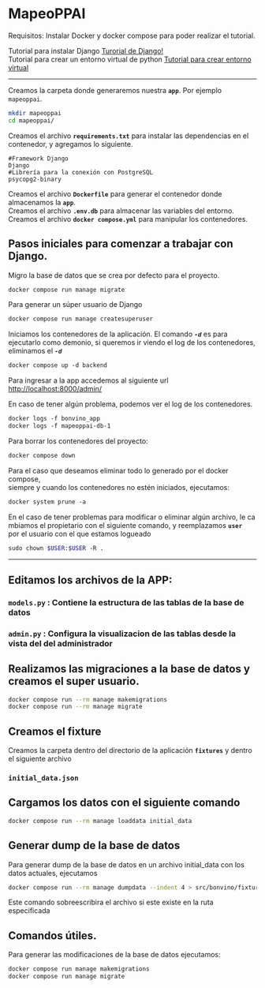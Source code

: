 # MapeoPPAI
Requisitos:
Instalar Docker y docker compose para poder realizar el tutorial.

Tutorial para instalar Django [Turorial de Django!](https://docs.djangoproject.com/en/2.0/intro/tutorial01/)
Tutorial para crear un entorno virtual de python [Tutorial para crear entorno virtual](https://docs.djangoproject.com/en/2.0/intro/contributing/)

---

Creamos la carpeta donde generaremos nuestra **`app`**. Por ejemplo `mapeoppai`.
```sh
mkdir mapeoppai
cd mapeoppai/
```

Creamos el archivo **`requirements.txt`** para instalar las dependencias en el contenedor, y agregamos lo siguiente.
```
#Framework Django
Django
#Librería para la conexión con PostgreSQL
psycopg2-binary
```

Creamos el archivo **`Dockerfile`** para generar el contenedor donde almacenamos la **`app`**. <br>
Creamos el archivo **`.env.db`** para almacenar las variables del entorno.<br>
Creamos el archivo **`docker compose.yml`** para manipular los contenedores.<br>

## Pasos iniciales para comenzar a trabajar con Django.

Migro la base de datos que se crea por defecto para el proyecto.
```sh
docker compose run manage migrate
```
Para generar un súper usuario de Django
```sh
docker compose run manage createsuperuser
```
Iniciamos los contenedores de la aplicación. El comando ***`-d`*** es para ejecutarlo como demonio, si queremos ir viendo el log de los contenedores, eliminamos el ***`-d`***
```sh
docker compose up -d backend
```
Para ingresar a la app accedemos al siguiente url [http://localhost:8000/admin/](http://localhost:8000/admin/)

En caso de tener algún problema, podemos ver el log de los contenedores.
```sh
docker logs -f bonvino_app
docker logs -f mapeoppai-db-1
```

Para borrar los contenedores del proyecto:
```sh
docker compose down
```
Para el caso que deseamos eliminar todo lo generado por el docker compose, <br>
siempre y cuando los contenedores no estén iniciados, ejecutamos:
```sh
docker system prune -a
```
En el caso de tener problemas para modificar o eliminar algún archivo, le cambiamos el propietario con el siguiente comando, y reemplazamos **`user`** por el usuario con el que estamos logueado
```sh
sudo chown $USER:$USER -R .
```
---
## Editamos los archivos de la APP: 

### **`models.py`** : Contiene la estructura de las tablas de la base de datos

### **`admin.py`** : Configura la visualizacion de las tablas desde la vista del del administrador

## Realizamos las migraciones a la base de datos y creamos el super usuario.
```sh
docker compose run --rm manage makemigrations
docker compose run --rm manage migrate
```
## Creamos el fixture
Creamos la carpeta dentro del directorio de la aplicación **`fixtures`** y dentro el siguiente archivo
### **`initial_data.json`**

## Cargamos los datos con el siguiente comando
```sh
docker compose run --rm manage loaddata initial_data
```
## Generar dump de la base de datos
Para generar dump de la base de datos en un archivo initial_data con los datos actuales, ejecutamos
```sh
docker compose run --rm manage dumpdata --indent 4 > src/bonvino/fixtures/initial_data.json
```
Este comando sobreescribira el archivo si este existe en la ruta especificada

## Comandos útiles.
Para generar las modificaciones de la base de datos ejecutamos:
```sh
docker compose run manage makemigrations
docker compose run manage migrate
```